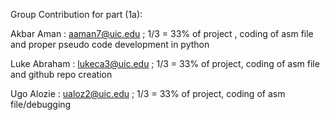 Group Contribution for part (1a):

Akbar Aman : aaman7@uic.edu ; 1/3 = 33% of project , coding of asm file and proper pseudo code development in python

Luke Abraham : lukeca3@uic.edu ; 1/3 = 33% of project, coding of asm file and github repo creation

Ugo Alozie : ualoz2@uic.edu ; 1/3 = 33% of project, coding of asm file/debugging
